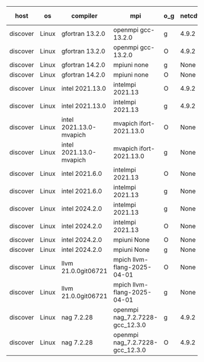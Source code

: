 

| host     | os       | compiler                              | mpi                      | o_g        | netcdf        | build       | u_pass          | u_fail          | s_pass            | s_fail            | e_pass             | e_fail             | nuopc_pass       | nuopc_fail       | artifacts link          |
|----------|----------|---------------------------------------|--------------------------|------------|---------------|-------------|-----------------|-----------------|-------------------|-------------------|--------------------|--------------------|------------------|------------------|-------------------------|
| discover | Linux | gfortran 13.2.0 | openmpi gcc-13.2.0  | g | 4.9.2  | PASS | None | None | None | None | None | None | None | None | <a href="https://github.com/esmf-org/esmf-test-artifacts/tree/58b94251d3cf6ee91b75a51d8fa82d4f00d1a6c4/develop/gfortran/13.2.0/g/openmpi/gcc-13.2.0" target="_blank">58b9425</a> | 
| discover | Linux | gfortran 13.2.0 | openmpi gcc-13.2.0  | O | 4.9.2  | PASS | None | None | None | None | None | None | None | None | <a href="https://github.com/esmf-org/esmf-test-artifacts/tree/5530f56d96d26e2464e9c6deb24bf399d9dcd5ec/develop/gfortran/13.2.0/O/openmpi/gcc-13.2.0" target="_blank">5530f56</a> | 
| discover | Linux | gfortran 14.2.0 | mpiuni none  | g | None  | PASS | None | None | None | None | None | None | None | None | <a href="https://github.com/esmf-org/esmf-test-artifacts/tree/274c318a07b4af37390f26466e7f6a197a0dde61/develop/gfortran/14.2.0/g/mpiuni/none" target="_blank">274c318</a> | 
| discover | Linux | gfortran 14.2.0 | mpiuni none  | O | None  | PASS | None | None | None | None | None | None | None | None | <a href="https://github.com/esmf-org/esmf-test-artifacts/tree/c8af12a1d982a4a1569dedcb5b2b653c167a4f0d/develop/gfortran/14.2.0/O/mpiuni/none" target="_blank">c8af12a</a> | 
| discover | Linux | intel 2021.13.0 | intelmpi 2021.13  | O | 4.9.2  | PASS | None | None | None | None | None | None | None | None | <a href="https://github.com/esmf-org/esmf-test-artifacts/tree/30487ffc7f519701c295a20ce0fe10e10e778b48/develop/intel/2021.13.0/O/intelmpi/2021.13" target="_blank">30487ff</a> | 
| discover | Linux | intel 2021.13.0 | intelmpi 2021.13  | g | 4.9.2  | PASS | None | None | None | None | None | None | None | None | <a href="https://github.com/esmf-org/esmf-test-artifacts/tree/1cfdda704369c1983e001984b41e9c862cd59cdc/develop/intel/2021.13.0/g/intelmpi/2021.13" target="_blank">1cfdda7</a> | 
| discover | Linux | intel 2021.13.0-mvapich | mvapich ifort-2021.13.0  | O | None  | PASS | None | None | None | None | None | None | None | None | <a href="https://github.com/esmf-org/esmf-test-artifacts/tree/cf8b841a2f08a718e78ecaf92ec2b6e14a7fe6c5/develop/intel/2021.13.0-mvapich/O/mvapich/ifort-2021.13.0" target="_blank">cf8b841</a> | 
| discover | Linux | intel 2021.13.0-mvapich | mvapich ifort-2021.13.0  | g | None  | PASS | None | None | None | None | None | None | None | None | <a href="https://github.com/esmf-org/esmf-test-artifacts/tree/f78dff77e9d7ead2ac2a7ae90517bb4c1962cc81/develop/intel/2021.13.0-mvapich/g/mvapich/ifort-2021.13.0" target="_blank">f78dff7</a> | 
| discover | Linux | intel 2021.6.0 | intelmpi 2021.13  | O | None  | PASS | None | None | None | None | None | None | None | None | <a href="https://github.com/esmf-org/esmf-test-artifacts/tree/99a298af96ff8134ef5a92e3cf4d997ca739b1fc/develop/intel/2021.6.0/O/intelmpi/2021.13" target="_blank">99a298a</a> | 
| discover | Linux | intel 2021.6.0 | intelmpi 2021.13  | g | None  | PASS | None | None | None | None | None | None | None | None | <a href="https://github.com/esmf-org/esmf-test-artifacts/tree/eb607e524e7a6a207452cfc2cb3e5fb6cfb62fd0/develop/intel/2021.6.0/g/intelmpi/2021.13" target="_blank">eb607e5</a> | 
| discover | Linux | intel 2024.2.0 | intelmpi 2021.13  | g | None  | PASS | None | None | None | None | None | None | None | None | <a href="https://github.com/esmf-org/esmf-test-artifacts/tree/d03d5d3148b2ee038dadce4da0c933c50dd8756c/develop/intel/2024.2.0/g/intelmpi/2021.13" target="_blank">d03d5d3</a> | 
| discover | Linux | intel 2024.2.0 | intelmpi 2021.13  | O | None  | PASS | None | None | None | None | None | None | None | None | <a href="https://github.com/esmf-org/esmf-test-artifacts/tree/fb38f8999a8b580877edf2033eaa8328fb570a13/develop/intel/2024.2.0/O/intelmpi/2021.13" target="_blank">fb38f89</a> | 
| discover | Linux | intel 2024.2.0 | mpiuni None  | O | None  | PASS | None | None | None | None | None | None | None | None | <a href="https://github.com/esmf-org/esmf-test-artifacts/tree/4e88e34df13569ba629a458138dd08db2da24f0e/develop/intel/2024.2.0/O/mpiuni/None" target="_blank">4e88e34</a> | 
| discover | Linux | intel 2024.2.0 | mpiuni None  | g | None  | PASS | None | None | None | None | None | None | None | None | <a href="https://github.com/esmf-org/esmf-test-artifacts/tree/3927da728b527a3f55bd64ce763a5247b438520d/develop/intel/2024.2.0/g/mpiuni/None" target="_blank">3927da7</a> | 
| discover | Linux | llvm 21.0.0git06721 | mpich llvm-flang-2025-04-01  | O | None  | PASS | None | None | None | None | None | None | None | None | <a href="https://github.com/esmf-org/esmf-test-artifacts/tree/ad308a38ca8c871bbf441e684e9c6a0f8340f058/develop/llvm/21.0.0git06721/O/mpich/llvm-flang-2025-04-01" target="_blank">ad308a3</a> | 
| discover | Linux | llvm 21.0.0git06721 | mpich llvm-flang-2025-04-01  | g | None  | PASS | None | None | None | None | None | None | None | None | <a href="https://github.com/esmf-org/esmf-test-artifacts/tree/319a7eab7c0d94e70157e91bdd131772970b7f3b/develop/llvm/21.0.0git06721/g/mpich/llvm-flang-2025-04-01" target="_blank">319a7ea</a> | 
| discover | Linux | nag 7.2.28 | openmpi nag_7.2.7228-gcc_12.3.0  | g | 4.9.2  | PASS | None | None | None | None | None | None | None | None | <a href="https://github.com/esmf-org/esmf-test-artifacts/tree/6c66bdfb7c19180d36fb69af46bf043b54740994/develop/nag/7.2.28/g/openmpi/nag_7.2.7228-gcc_12.3.0" target="_blank">6c66bdf</a> | 
| discover | Linux | nag 7.2.28 | openmpi nag_7.2.7228-gcc_12.3.0  | O | 4.9.2  | PASS | None | None | None | None | None | None | None | None | <a href="https://github.com/esmf-org/esmf-test-artifacts/tree/46b4fcddeb5c30756c3b0194dc63e6976d0ae697/develop/nag/7.2.28/O/openmpi/nag_7.2.7228-gcc_12.3.0" target="_blank">46b4fcd</a> | 
